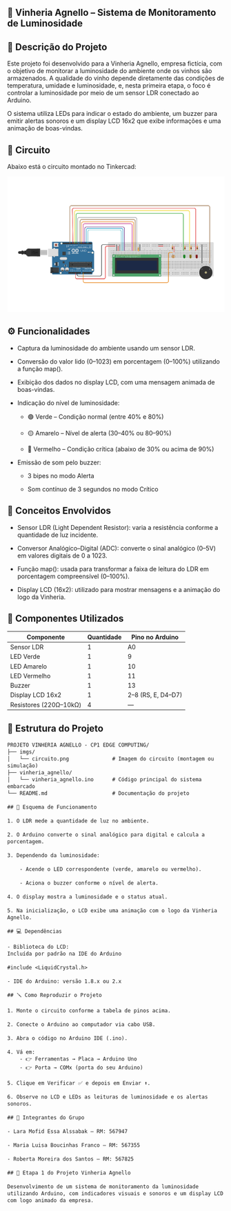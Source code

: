 ## 🍷 Vinheria Agnello – Sistema de Monitoramento de Luminosidade

## 🧩 Descrição do Projeto

Este projeto foi desenvolvido para a Vinheria Agnello, empresa fictícia, com o objetivo de monitorar a luminosidade do ambiente onde os vinhos são armazenados.
A qualidade do vinho depende diretamente das condições de temperatura, umidade e luminosidade, e, nesta primeira etapa, o foco é controlar a luminosidade por meio de um sensor LDR conectado ao Arduino.

O sistema utiliza LEDs para indicar o estado do ambiente, um buzzer para emitir alertas sonoros e um display LCD 16x2 que exibe informações e uma animação de boas-vindas.

## 🦾 Circuito

Abaixo está o circuito montado no Tinkercad:

![Circuito da Vinheria Agnello](./imgs/circuito.png)

## ⚙️ Funcionalidades

- Captura da luminosidade do ambiente usando um sensor LDR.

- Conversão do valor lido (0–1023) em porcentagem (0–100%) utilizando a função map().

- Exibição dos dados no display LCD, com uma mensagem animada de boas-vindas.

- Indicação do nível de luminosidade:

    - 🟢 Verde – Condição normal (entre 40% e 80%)

    - 🟡 Amarelo – Nível de alerta (30–40% ou 80–90%)

    - 🔴 Vermelho – Condição crítica (abaixo de 30% ou acima de 90%)

- Emissão de som pelo buzzer:

    - 3 bipes no modo Alerta

    - Som contínuo de 3 segundos no modo Crítico

## 🧠 Conceitos Envolvidos

- Sensor LDR (Light Dependent Resistor): varia a resistência conforme a quantidade de luz incidente.

- Conversor Analógico–Digital (ADC): converte o sinal analógico (0–5V) em valores digitais de 0 a 1023.

- Função map(): usada para transformar a faixa de leitura do LDR em porcentagem compreensível (0–100%).

- Display LCD (16x2): utilizado para mostrar mensagens e a animação do logo da Vinheria.

## 🧰 Componentes Utilizados
| Componente | Quantidade | Pino no Arduino |
|------------|------------|-----------------|
| Sensor LDR |  	1	  |        A0       |
| LED Verde  |  	1	  |        9        |
| LED Amarelo|  	1	  |        10       |
|LED Vermelho|  	1     |        11       |
|   Buzzer   |   	1     |    	   13       |
| Display LCD 16x2 | 1 | 2–8 (RS, E, D4–D7) |
| Resistores (220Ω–10kΩ) | 4 |	—  |

## 📂 Estrutura do Projeto
```plaintext
PROJETO VINHERIA AGNELLO - CP1 EDGE COMPUTING/
├── imgs/
│   └── circuito.png              # Imagem do circuito (montagem ou simulação)
├── vinheria_agnello/
│   └── vinheria_agnello.ino      # Código principal do sistema embarcado
└── README.md                     # Documentação do projeto

## 🔌 Esquema de Funcionamento

1. O LDR mede a quantidade de luz no ambiente.

2. O Arduino converte o sinal analógico para digital e calcula a porcentagem.

3. Dependendo da luminosidade:

    - Acende o LED correspondente (verde, amarelo ou vermelho).

    - Aciona o buzzer conforme o nível de alerta.

4. O display mostra a luminosidade e o status atual.

5. Na inicialização, o LCD exibe uma animação com o logo da Vinheria Agnello.

## 💻 Dependências

- Biblioteca do LCD:
Incluída por padrão na IDE do Arduino

#include <LiquidCrystal.h>

- IDE do Arduino: versão 1.8.x ou 2.x

## 🪛 Como Reproduzir o Projeto

1. Monte o circuito conforme a tabela de pinos acima.

2. Conecte o Arduino ao computador via cabo USB.

3. Abra o código no Arduino IDE (.ino).

4. Vá em:
    - 👉 Ferramentas → Placa → Arduino Uno
    - 👉 Porta → COMx (porta do seu Arduino)

5. Clique em Verificar ✅ e depois em Enviar ⬆️.

6. Observe no LCD e LEDs as leituras de luminosidade e os alertas sonoros.

## 👥 Integrantes do Grupo

- Lara Mofid Essa Alssabak – RM: 567947

- Maria Luisa Boucinhas Franco – RM: 567355

- Roberta Moreira dos Santos – RM: 567825

## 📅 Etapa 1 do Projeto Vinheria Agnello

Desenvolvimento de um sistema de monitoramento da luminosidade utilizando Arduino, com indicadores visuais e sonoros e um display LCD com logo animado da empresa.